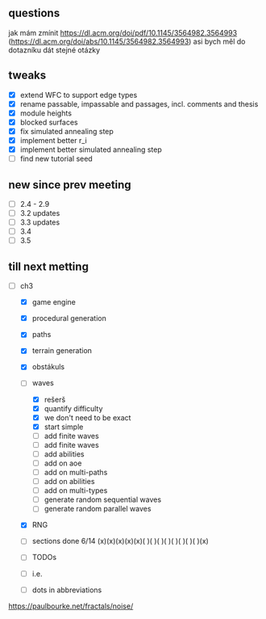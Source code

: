 ## questions
jak mám zmínit https://dl.acm.org/doi/pdf/10.1145/3564982.3564993 (https://dl.acm.org/doi/abs/10.1145/3564982.3564993)
asi bych měl do dotazníku dát stejné otázky


## tweaks

- [x] extend WFC to support edge types
- [x] rename passable, impassable and passages, incl. comments and thesis
- [x] module heights
- [x] blocked surfaces
- [x] fix simulated annealing step
- [x] implement better r_i
- [x] implement better simulated annealing step
- [ ] find new tutorial seed
## new since prev meeting
- [ ] 2.4 - 2.9
- [ ] 3.2 updates
- [ ] 3.3 updates
- [ ] 3.4
- [ ] 3.5

## till next metting
- [ ] ch3
    - [x] game engine
    - [x] procedural generation
    - [x] paths
    - [x] terrain generation
    - [x] obstákuls
    - [ ] waves
        - [x] rešerš
        - [x] quantify difficulty
        - [x] we don't need to be exact
        - [x] start simple
        - [ ] add finite waves
        - [ ] add finite waves
        - [ ] add abilities
        - [ ] add on aoe
        - [ ] add on multi-paths
        - [ ] add on abilities
        - [ ] add on multi-types
        - [ ] generate random sequential waves
        - [ ] generate random parallel waves
    - [x] RNG
    - [ ] sections done 6/14 (x)(x)(x)(x)(x)( )( )( )( )( )( )( )( )(x)
    - [ ] TODOs
    - [ ] i.e.
    - [ ] dots in abbreviations


https://paulbourke.net/fractals/noise/